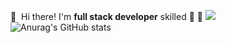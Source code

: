 👋&nbsp; Hi there! I'm <b>full stack developer</b> skilled 🚀 💖
<a href="https://blog.naver.com/ghdalswl77" target="_blank"><img src="https://img.shields.io/badge/Blog-DD0B78?style=flat-square&logo=GitHub%20Sponsors&logoColor=white"/></a><br />
![Anurag's GitHub stats](https://github-readme-stats.vercel.app/api?username=minjipi&show_icons=true&theme=ayu-mirage)

